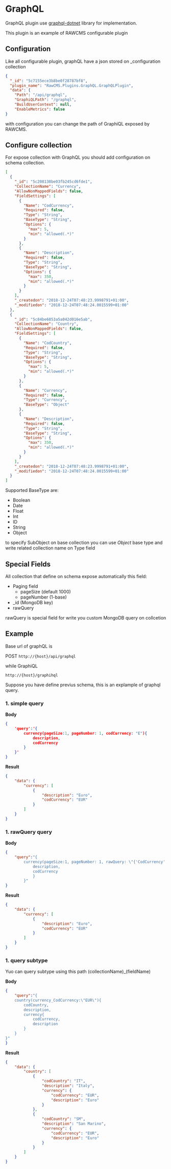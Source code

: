 # GraphQL

GraphQL plugin use [graphql-dotnet](https://github.com/graphql-dotnet/graphql-dotnet) library for implementation.

This plugin is an example of RAWCMS configurable plugin

## Configuration
Like all configurable plugin, graphQL have a json stored on _configuration collection

```json
{
  "_id": "5c7155ece3b8be0f28787bf8",
  "plugin_name": "RawCMS.Plugins.GraphQL.GraphQLPlugin",
  "data": {
    "Path": "/api/graphql",
    "GraphiQLPath": "/graphql",
    "BuildUserContext": null,
    "EnableMetrics": false
}
```

with configuration you can change the path of GraphiQL exposed by RAWCMS.



## Configure collection

For expose collection with GraphQL you should add configuration on schema collection.

```json
[
  {
    "_id": "5c208138be03fb245cd6fde1",
    "CollectionName": "Currency",
    "AllowNonMappedFields": false,
    "FieldSettings": [
      {
        "Name": "CodCurrency",
        "Required": false,
        "Type": "String",
        "BaseType": "String",
        "Options": {
          "max": 5,
          "min": "allowed(.*)"
        }
      },
      {
        "Name": "Description",
        "Required": false,
        "Type": "String",
        "BaseType": "String",
        "Options": {
          "max": 350,
          "min": "allowed(.*)"
        }
      }
    ],
    "_createdon": "2018-12-24T07:48:23.9998791+01:00",
    "_modifiedon": "2018-12-24T07:48:24.0015599+01:00"
  },
  {
    "_id": "5c84be6853a5a042d016e5ab",
    "CollectionName": "Country",
    "AllowNonMappedFields": false,
    "FieldSettings": [
      {
        "Name": "CodCountry",
        "Required": false,
        "Type": "String",
        "BaseType": "String",
        "Options": {
          "max": 5,
          "min": "allowed(.*)"
        }
      },
      {
        "Name": "Currency",
        "Required": false,
        "Type": "Currency",
        "BaseType": "Object"
      },
      {
        "Name": "Description",
        "Required": false,
        "Type": "String",
        "BaseType": "String",
        "Options": {
          "max": 350,
          "min": "allowed(.*)"
        }
      }
    ],
    "_createdon": "2018-12-24T07:48:23.9998791+01:00",
    "_modifiedon": "2018-12-24T07:48:24.0015599+01:00"
  }
]
```

Supported BaseType are:

* Boolean
* Date
* Float
* Int
* ID
* String
* Object

to specify SubObject on base collection you can use _Object_ base type and write related collection name on
Type field

## Special Fields

All collection that define on schema expose automatically this field:
* Paging field
    * pageSize (default 1000)
    * pageNumber (1-base)
* _id (MongoDB key)
* rawQuery

rawQuery is special field for write you custom MongoDB query on collcetion

## Example

Base url of graphQL is

POST `http://{host}/api/graphql`

while GraphiQL

`http://{host}/graphihql`

Suppose you have define previus schema, this is an explample of graphql query.

### 1. simple query

**Body**
```json
{
    'query':'{ 
        currency(pageSize:1, pageNumber: 1, codCurrency: "E"){
            description,
            codCurrency
        }
    }'
}
```

**Result**
```json
{
    "data": {
        "currency": [
            {
                "description": "Euro",
                "codCurrency": "EUR"
            }
        ]
    }
}
```

### 1. rawQuery query

**Body**
```json
{
	"query":"{ 
		currency(pageSize:1, pageNumber: 1, rawQuery: \"{'CodCurrency':{'$regex':'/*U/*','$options':'si'}}\"){
			description,
			codCurrency
			}
		}"
}
```

**Result**
```json
{
    "data": {
        "currency": [
            {
                "description": "Euro",
                "codCurrency": "EUR"
            }
        ]
    }
}
```

### 1. query subtype

Yuo can query subtype using this path (collectionName)_(fieldName)

**Body**
```json
{
	"query":"{
	country(currency_CodCurrency:\"EUR\"){
		codCountry,
		description,
		currency{
			codCurrency,
			description
		}
	}
}"
}
```

**Result**
```json
{
    "data": {
        "country": [
            {
                "codCountry": "IT",
                "description": "Italy",
                "currency": {
                    "codCurrency": "EUR",
                    "description": "Euro"
                }
            },
            {
                "codCountry": "SM",
                "description": "San Marino",
                "currency": {
                    "codCurrency": "EUR",
                    "description": "Euro"
                }
            }
        ]
    }
}
```
 
